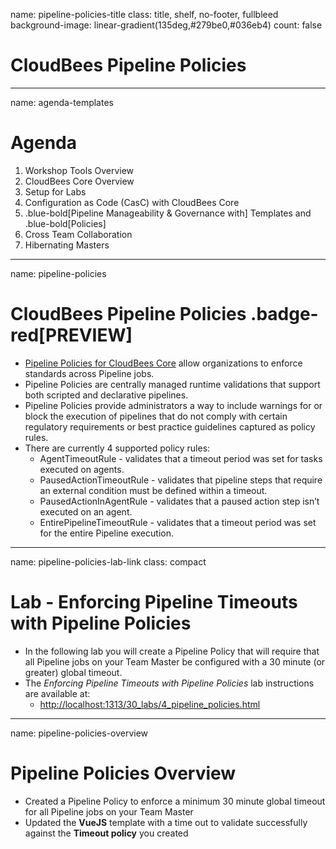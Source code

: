 name: pipeline-policies-title
class: title, shelf, no-footer, fullbleed
background-image: linear-gradient(135deg,#279be0,#036eb4)
count: false

# CloudBees Pipeline Policies

---
name: agenda-templates
# Agenda

1. Workshop Tools Overview
2. CloudBees Core Overview
3. Setup for Labs
4. Configuration as Code (CasC) with CloudBees Core
5. .blue-bold[Pipeline Manageability & Governance with] Templates and .blue-bold[Policies]
6. Cross Team Collaboration
7. Hibernating Masters

---
name: pipeline-policies

# CloudBees Pipeline Policies .badge-red[PREVIEW]

* [Pipeline Policies for CloudBees Core](https://docs.cloudbees.com/docs/admin-resources/latest/pipelines-user-guide/pipeline-policies) allow organizations to enforce standards across Pipeline jobs.
* Pipeline Policies are centrally managed runtime validations that support both scripted and declarative pipelines.
* Pipeline Policies provide administrators a way to include warnings for or block the execution of pipelines that do not comply with certain regulatory requirements or best practice guidelines captured as policy rules.
* There are currently 4 supported policy rules:
  * AgentTimeoutRule - validates that a timeout period was set for tasks executed on agents.
  * PausedActionTimeoutRule - validates that pipeline steps that require an external condition must be defined within a timeout.
  * PausedActionInAgentRule - validates that a paused action step isn’t executed on an agent.
  * EntirePipelineTimeoutRule - validates that a timeout period was set for the entire Pipeline execution.

---
name: pipeline-policies-lab-link
class: compact

# Lab - Enforcing Pipeline Timeouts with Pipeline Policies

* In the following lab you will create a Pipeline Policy that will require that all Pipeline jobs on your Team Master be configured with a 30 minute (or greater) global timeout.
* The *Enforcing Pipeline Timeouts with Pipeline Policies* lab instructions are available at: 
  * [http://localhost:1313/30_labs/4_pipeline_policies.html](http://localhost:1313/30_labs/4_pipeline_policies.html)


---
name: pipeline-policies-overview

# Pipeline Policies Overview

* Created a Pipeline Policy to enforce a minimum 30 minute global timeout for all Pipeline jobs on your Team Master
* Updated the **VueJS** template with a time out to validate successfully against the **Timeout policy** you created
